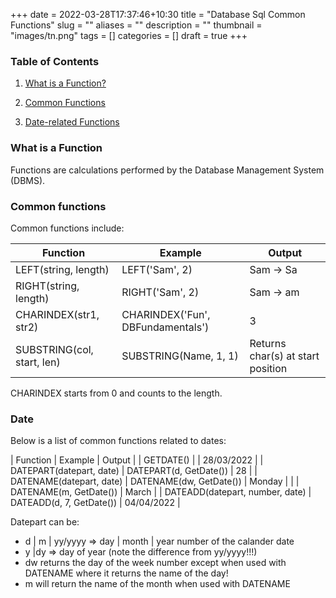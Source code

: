 +++
date = 2022-03-28T17:37:46+10:30
title = "Database Sql Common Functions"
slug = ""
aliases = ""
description = ""
thumbnail = "images/tn.png"
tags = []
categories = []
draft = true
+++

### Table of Contents

1. [What is a Function?](#what-is-a-function)
1. [Common Functions](#common-functions)

1. [Date-related Functions](#common-functions)


### What is a Function

Functions are calculations performed by the Database Management System
(DBMS).

### Common functions

Common functions include:

| Function                   | Example                           | Output    |
| ---                        | ---                               | ---       |
| LEFT(string, length)       | LEFT('Sam', 2)                    | Sam -> Sa |
| RIGHT(string, length)      | RIGHT('Sam', 2)                   | Sam -> am |
| CHARINDEX(str1, str2)      | CHARINDEX('Fun', DBFundamentals') | 3         |
| SUBSTRING(col, start, len) | SUBSTRING(Name, 1, 1) |Returns char(s) at start position|

CHARINDEX starts from 0 and counts to the length.

### Date

Below is a list of common functions related to dates:

| Function                        | Example                  | Output     |
| GETDATE()                       |                          | 28/03/2022 |
| DATEPART(datepart, date)        | DATEPART(d, GetDate())   | 28         |
| DATENAME(datepart, date)        | DATENAME(dw, GetDate())  | Monday     |
|                                 | DATENAME(m, GetDate())   | March      |
| DATEADD(datepart, number, date) | DATEADD(d, 7, GetDate()) | 04/04/2022 |

Datepart can be:

- d | m | yy/yyyy => day | month | year number of the calander date
- y |dy => day of year (note the difference from yy/yyyy!!!)
- dw returns the day of the week number except when used with DATENAME where it returns the name of the day!
- m will return the name of the month when used with DATENAME


